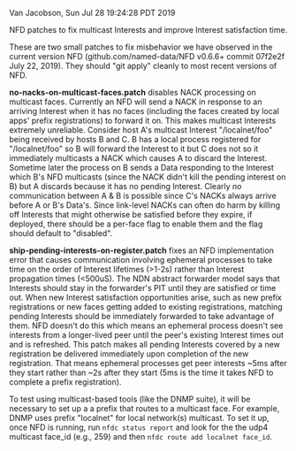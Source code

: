 Van Jacobson, Sun Jul 28 19:24:28 PDT 2019

NFD patches to fix multicast Interests and improve Interest satisfaction
time.

These are two small patches to fix misbehavior we have observed in the
current version NFD (github.com/named-data/NFD v0.6.6+ commit 07f2e2f
July 22, 2019). They should "git apply" cleanly to most recent
versions of NFD.

**no-nacks-on-multicast-faces.patch** disables NACK processing on multicast faces. Currently an NFD will send a NACK in response to an arriving Interest when it has no faces (including the faces created by local apps' prefix registrations) to forward it on. This makes multicast Interests extremely unreliable. Consider host A's multicast Interest "/localnet/foo" being received by hosts B and C. B has a local process registered for "/localnet/foo" so B will forward the Interest to it but C does not so it immediately multicasts a NACK which causes A to discard the Interest. Sometime later the process on B sends a Data responding to the Interest which B's NFD multicasts (since the NACK didn't kill the pending interest on B) but A discards because it has no pending Interest. Clearly *no* communication between A & B is possible since C's NACKs always arrive before A or B's Data's.
Since link-level NACKs can often do harm by killing off Interests that might otherwise be satisfied before they expire, if deployed, there should be a per-face flag to enable them and the flag should default to "disabled".

**ship-pending-interests-on-register.patch** fixes an NFD implementation error that causes communication involving ephemeral processes to take time on the order of Interest lifetimes (>1-2s) rather than Interest propagation times (<500uS). The NDN abstract forwarder model says that Interests should stay in the forwarder's PIT until they are satisfied or time out. When new Interest satisfaction opportunities arise, such as new prefix registrations or new faces getting added to existing registrations, matching pending Interests should be immediately forwarded to take advantage of them. NFD doesn't do this which means an ephemeral process doesn't see interests from a longer-lived peer until the peer's existing Interest times out and is refreshed. This patch makes all pending Interests covered by a new registration be delivered immediately upon completion of the new registration. That means ephemeral processes get peer interests ~5ms after they start rather than ~2s after they start (5ms is the time it takes NFD to complete a prefix registration).

To test using multicast-based tools (like the DNMP suite), it will be necessary to set up a a prefix that routes to a multicast face.  For example, DNMP uses prefix "localnet" for local network(s) multicast.  To set it up, once NFD is running, run `nfdc status report` and look for the the udp4 multicast face_id (e.g., 259) and then `nfdc route add localnet face_id`.
